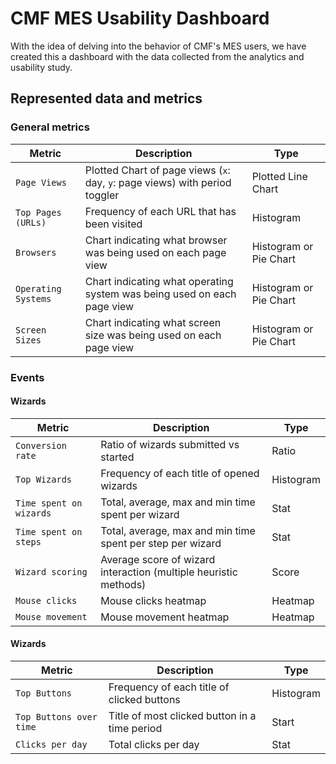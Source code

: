 # CMF MES Usability Dashboard

With the idea of delving into the behavior of CMF's MES users, we have created this a dashboard with the data collected from the analytics and usability study.

## Represented data and metrics

### General metrics

| Metric              | Description                                                                 | Type                   |
| ------------------- | --------------------------------------------------------------------------- | ---------------------- |
| `Page Views`        | Plotted Chart of page views (`x`: day, `y`: page views) with period toggler | Plotted Line Chart     |
| `Top Pages (URLs)`  | Frequency of each URL that has been visited                                 | Histogram              |
| `Browsers`          | Chart indicating what browser was being used on each page view              | Histogram or Pie Chart |
| `Operating Systems` | Chart indicating what operating system was being used on each page view     | Histogram or Pie Chart |
| `Screen Sizes`      | Chart indicating what screen size was being used on each page view          | Histogram or Pie Chart |

### Events

#### Wizards

| Metric                  | Description                                                      | Type      |
| ----------------------- | ---------------------------------------------------------------- | --------- |
| `Conversion rate`       | Ratio of wizards submitted vs started                            | Ratio     |
| `Top Wizards`           | Frequency of each title of opened wizards                        | Histogram |
| `Time spent on wizards` | Total, average, max and min time spent per wizard                | Stat      |
| `Time spent on steps`   | Total, average, max and min time spent per step per wizard       | Stat      |
| `Wizard scoring`        | Average score of wizard interaction (multiple heuristic methods) | Score     |
| `Mouse clicks`          | Mouse clicks heatmap                                             | Heatmap   |
| `Mouse movement`        | Mouse movement heatmap                                           | Heatmap   |

#### Wizards

| Metric                  | Description                                   | Type      |
| ----------------------- | --------------------------------------------- | --------- |
| `Top Buttons`           | Frequency of each title of clicked buttons    | Histogram |
| `Top Buttons over time` | Title of most clicked button in a time period | Start     |
| `Clicks per day`        | Total clicks per day                          | Stat      |
